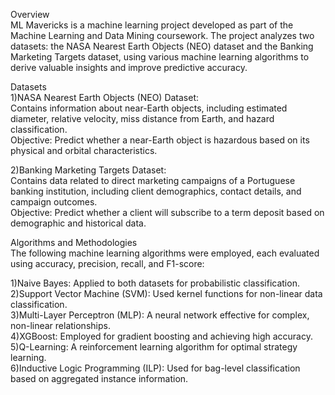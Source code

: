 Overview <br/>
ML Mavericks is a machine learning project developed as part of the Machine Learning and Data Mining coursework. The project analyzes two datasets: the NASA Nearest Earth Objects (NEO) dataset and the Banking Marketing Targets dataset, using various machine learning algorithms to derive valuable insights and improve predictive accuracy.

Datasets<br/>
1)NASA Nearest Earth Objects (NEO) Dataset:<br/>
Contains information about near-Earth objects, including estimated diameter, relative velocity, miss distance from Earth, and hazard classification.<br/>
Objective: Predict whether a near-Earth object is hazardous based on its physical and orbital characteristics.

2)Banking Marketing Targets Dataset: <br/>
Contains data related to direct marketing campaigns of a Portuguese banking institution, including client demographics, contact details, and campaign outcomes.<br/>
Objective: Predict whether a client will subscribe to a term deposit based on demographic and historical data.

Algorithms and Methodologies<br/>
The following machine learning algorithms were employed, each evaluated using accuracy, precision, recall, and F1-score:

1)Naive Bayes: Applied to both datasets for probabilistic classification.<br/>
2)Support Vector Machine (SVM): Used kernel functions for non-linear data classification.<br/>
3)Multi-Layer Perceptron (MLP): A neural network effective for complex, non-linear relationships.<br/>
4)XGBoost: Employed for gradient boosting and achieving high accuracy.<br/>
5)Q-Learning: A reinforcement learning algorithm for optimal strategy learning.<br/>
6)Inductive Logic Programming (ILP): Used for bag-level classification based on aggregated instance information.
